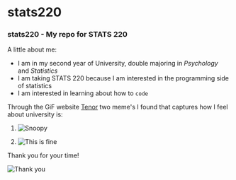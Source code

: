# **stats220**
### stats220 - My repo for STATS 220  
A little about me: 

* I am in my second year of University, double majoring in *Psychology* and *Statistics*  
* I am taking STATS 220 because I am interested in the programming side of statistics  
* I am interested in learning about how to `code`

Through the GiF website [Tenor](https://tenor.com) two meme's I found that captures how I feel about university is:

1. ![Snoopy](https://media1.tenor.com/m/sDTq8crIxJcAAAAC/snoopy-joe-cool.gif)

2. ![This is fine](https://media1.tenor.com/m/MYZgsN2TDJAAAAAC/this-is.gif)

Thank you for your time!

![Thank you](https://media1.tenor.com/m/WjoUFaID8ScAAAAC/cat-cute.gif)
